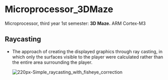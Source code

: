 # Microprocessor_3DMaze
Microprocessor, third year 1st semester: **3D Maze.**
ARM Cortex-M3


<h2>Raycasting</h2>

- The approach of creating the displayed graphics through ray casting, in which only the surfaces visible to the player were calculated rather than the entire area surrounding the player.

     ![220px-Simple_raycasting_with_fisheye_correction](https://user-images.githubusercontent.com/32292985/120732720-b9b1e180-c520-11eb-8335-047e06b69864.gif)

